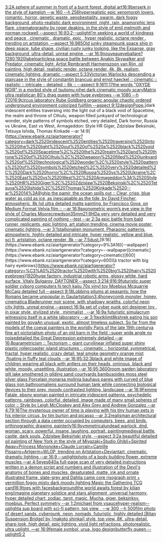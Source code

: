 [3:2](https://www.ebank.nz/aiartgenerator?category=3%3A2)[A sphere of summer in front of a burnt forest, digital art](https://www.ebank.nz/aiartgenerator?category=A%2520sphere%2520of%2520summer%2520in%2520front%2520of%2520a%2520burnt%2520forest%2C%2520digital%2520art)[16:9](https://www.ebank.nz/aiartgenerator?category=16%3A9)[berserk in the style of kameloh --w 160 --h 256](https://www.ebank.nz/aiartgenerator?category=berserk%2520in%2520the%2520style%2520of%2520kameloh%2520--w%2520160%2520--h%2520256)[hyperrealistic epic xenomorph lovers, romantic, horror, genetic waste, xenobestiality, swarm, dark foggy background, photo-realistic dark environment, night, rain, anamorphic lens flare, cinematography by roger deakins. in the style of emil melmoth and norman rockwell --aspect 16:9](https://www.ebank.nz/aiartgenerator?category=hyperrealistic%2520epic%2520xenomorph%2520lovers%2C%2520romantic%2C%2520horror%2C%2520genetic%2520waste%2C%2520xenobestiality%2C%2520swarm%2C%2520dark%2520foggy%2520background%2C%2520photo-realistic%2520dark%2520environment%2C%2520night%2C%2520rain%2C%2520anamorphic%2520lens%2520flare%2C%2520cinematography%2520by%2520roger%2520deakins.%2520in%2520the%2520style%2520of%2520emil%2520melmoth%2520and%2520norman%2520rockwell%2520--aspect%252016%3A9)[3:2](https://www.ebank.nz/aiartgenerator?category=3%3A2)[--uplight](https://www.ebank.nz/aiartgenerator?category=--uplight)[I’m seeking a world of kindness and peace , cinematic , dramatic, epic , hyper realistic, octane render , trending on artstation, —aspect 16:9](https://www.ebank.nz/aiartgenerator?category=I%E2%80%99m%2520seeking%2520a%2520world%2520of%2520kindness%2520and%2520peace%2520%2C%2520cinematic%2520%2C%2520dramatic%2C%2520epic%2520%2C%2520hyper%2520realistic%2C%2520octane%2520render%2520%2C%2520trending%2520on%2520artstation%2C%2520%E2%80%94aspect%252016%3A9)[85](https://www.ebank.nz/aiartgenerator?category=85)[Old junky steampunk space ship in deep space, tube shape, civilian rusty junky looking, like the Expanse, gray background, ultra-detail, unreal engine, --ar 16:9](https://www.ebank.nz/aiartgenerator?category=Old%2520junky%2520steampunk%2520space%2520ship%2520in%2520deep%2520space%2C%2520tube%2520shape%2C%2520civilian%2520rusty%2520junky%2520looking%2C%2520like%2520the%2520Expanse%2C%2520gray%2520background%2C%2520ultra-detail%2C%2520unreal%2520engine%2C%2520--ar%252016%3A9)[nouveau](https://www.ebank.nz/aiartgenerator?category=nouveau)[eyeball](https://www.ebank.nz/aiartgenerator?category=eyeball)[are?](https://www.ebank.nz/aiartgenerator?category=are%3F)[1280:1920](https://www.ebank.nz/aiartgenerator?category=1280%3A1920)[label](https://www.ebank.nz/aiartgenerator?category=label)[particles](https://www.ebank.nz/aiartgenerator?category=particles)[a space battle between Anakin Skywalker and Predator, cinematic light, Artist Rembrandt Harmenszoon van Rijn, oil painting, high detail, realistic render, octane render, 4k, 8k, realism, cinematic lighting, dramatic --aspect 5:3](https://www.ebank.nz/aiartgenerator?category=a%2520space%2520battle%2520between%2520Anakin%2520Skywalker%2520and%2520Predator%2C%2520cinematic%2520light%2C%2520Artist%2520Rembrandt%2520Harmenszoon%2520van%2520Rijn%2C%2520oil%2520painting%2C%2520high%2520detail%2C%2520realistic%2520render%2C%2520octane%2520render%2C%25204k%2C%25208k%2C%2520realism%2C%2520cinematic%2520lighting%2C%2520dramatic%2520--aspect%25205%3A3)[3](https://www.ebank.nz/aiartgenerator?category=3)[Victorian Warlocks descending a staircase in the style of constantin brancusi and ernst haeckel :: cinematic :: realistic :: intricate :: detailed :: 6k :: --aspect 9:16](https://www.ebank.nz/aiartgenerator?category=Victorian%2520Warlocks%2520descending%2520a%2520staircase%2520in%2520the%2520style%2520of%2520constantin%2520brancusi%2520and%2520ernst%2520haeckel%2520%3A%3A%2520cinematic%2520%3A%3A%2520realistic%2520%3A%3A%2520intricate%2520%3A%3A%2520detailed%2520%3A%3A%25206k%2520%3A%3A%2520--aspect%25209%3A16)[11:17](https://www.ebank.nz/aiartgenerator?category=11%3A17)[the words "OXYDE NOIR" in a morbid style of tsutomu nihei dark cinematic moody scary](https://www.ebank.nz/aiartgenerator?category=the%2520words%2520%22OXYDE%2520NOIR%22%2520in%2520a%2520morbid%2520style%2520of%2520tsutomu%2520nihei%2520dark%2520cinematic%2520moody%2520scary)[Matrix ultra realistic](https://www.ebank.nz/aiartgenerator?category=Matrix%2520ultra%2520realistic)[an 80's drag queen with huge eyebrows --w 1080 --h 720](https://www.ebank.nz/aiartgenerator?category=an%252080%27s%2520drag%2520queen%2520with%2520huge%2520eyebrows%2520--w%25201080%2520--h%2520720)[16:9](https://www.ebank.nz/aiartgenerator?category=16%3A9)[circus laboratory Rube Goldberg organic angular chaotic ordered underground environment colorized fujifilm --aspect 9:12](https://www.ebank.nz/aiartgenerator?category=circus%2520laboratory%2520Rube%2520Goldberg%2520organic%2520angular%2520chaotic%2520ordered%2520underground%2520environment%2520colorized%2520fujifilm%2520--aspect%25209%3A12)[design](https://www.ebank.nz/aiartgenerator?category=design)[Pope.](https://www.ebank.nz/aiartgenerator?category=Pope.)[dark iridescent entities traversing into the light out of a black void of Spacetime, the realm and throne of Cthulu, weapon filled junkyard of technological wonder, style patterns of symbols etched, very detailed, Dark horror, Russia vs Ukraine, East vs West, Armageddon: Style HR Giger, Zdzislaw Beksinski, Tetsuya Ishida, Thomas Kinkade --ar 14:9](https://www.ebank.nz/aiartgenerator?category=dark%2520iridescent%2520entities%2520traversing%2520into%2520the%2520light%2520out%2520of%2520a%2520black%2520void%2520of%2520Spacetime%2C%2520the%2520realm%2520and%2520throne%2520of%2520Cthulu%2C%2520weapon%2520filled%2520junkyard%2520of%2520technological%2520wonder%2C%2520style%2520patterns%2520of%2520symbols%2520etched%2C%2520very%2520detailed%2C%2520Dark%2520horror%2C%2520Russia%2520vs%2520Ukraine%2C%2520East%2520vs%2520West%2C%2520Armageddon%3A%2520Style%2520HR%2520Giger%2C%2520Zdzislaw%2520Beksinski%2C%2520Tetsuya%2520Ishida%2C%2520Thomas%2520Kinkade%2520--ar%252014%3A9)[ship the pamir, the ocean spills out :: Clear, crisp, blue water as cold as ice, as inescapable as the tide, by David Fincher, atmospheric, 8k hd ultra detailed matte painting, by Francisco Goya, on Medium Format Velvia film :: --ar 16:9](https://www.ebank.nz/aiartgenerator?category=ship%2520the%2520pamir%2C%2520the%2520ocean%2520spills%2520out%2520%3A%3A%2520Clear%2C%2520crisp%2C%2520blue%2520water%2520as%2520cold%2520as%2520ice%2C%2520as%2520inescapable%2520as%2520the%2520tide%2C%2520by%2520David%2520Fincher%2C%2520atmospheric%2C%25208k%2520hd%2520ultra%2520detailed%2520matte%2520painting%2C%2520by%2520Francisco%2520Goya%2C%2520on%2520Medium%2520Format%2520Velvia%2520film%2520%3A%3A%2520--ar%252016%3A9)[axonometric worm’s eye view in the style of Charles Moore](https://www.ebank.nz/aiartgenerator?category=axonometric%2520worm%E2%80%99s%2520eye%2520view%2520in%2520the%2520style%2520of%2520Charles%2520Moore)[crewdson](https://www.ebank.nz/aiartgenerator?category=crewdson)[35mm](https://www.ebank.nz/aiartgenerator?category=35mm)[21:9](https://www.ebank.nz/aiartgenerator?category=21%3A9)[HD](https://www.ebank.nz/aiartgenerator?category=HD)[a very very detailed and very complicated painting  of nothing --test --ar 2:3](https://www.ebank.nz/aiartgenerator?category=a%2520very%2520very%2520detailed%2520and%2520very%2520complicated%2520painting%2520%2520of%2520nothing%2520--test%2520--ar%25202%3A3)[a epic battle from bald runner, replicants, epic lighting, art station trending, cinema movie poster, cinematic lighting, —ar 3:1](https://www.ebank.nz/aiartgenerator?category=a%2520epic%2520battle%2520from%2520bald%2520runner%2C%2520replicants%2C%2520epic%2520lighting%2C%2520art%2520station%2520trending%2C%2520cinema%2520movie%2520poster%2C%2520cinematic%2520lighting%2C%2520%E2%80%94ar%25203%3A1)[stallion](https://www.ebank.nz/aiartgenerator?category=stallion)[alien monument, Pharaonic patterns, atmospheric, highly detailed and intricate, hyper realistic, yellow and blue, sci fi, artstation, octane render, 8k --ar 7:5](https://www.ebank.nz/aiartgenerator?category=alien%2520monument%2C%2520Pharaonic%2520patterns%2C%2520atmospheric%2C%2520highly%2520detailed%2520and%2520intricate%2C%2520hyper%2520realistic%2C%2520yellow%2520and%2520blue%2C%2520sci%2520fi%2C%2520artstation%2C%2520octane%2520render%2C%25208k%2520--ar%25207%3A5)[dust.](https://www.ebank.nz/aiartgenerator?category=dust.)[9:16](https://www.ebank.nz/aiartgenerator?category=9%3A16)[--wallpaper](https://www.ebank.nz/aiartgenerator?category=--wallpaper)[cinematic](https://www.ebank.nz/aiartgenerator?category=cinematic)[600](https://www.ebank.nz/aiartgenerator?category=600)[à tractor with big hairy eyebrows](https://www.ebank.nz/aiartgenerator?category=%C3%A0%2520tractor%2520with%2520big%2520hairy%2520eyebrows)[1920](https://www.ebank.nz/aiartgenerator?category=1920)[huge factory, industrial robotic arms, glossy white, hard surface, Vitaly Bulgarov, DAYTONER --aspect 3:2](https://www.ebank.nz/aiartgenerator?category=huge%2520factory%2C%2520industrial%2520robotic%2520arms%2C%2520glossy%2520white%2C%2520hard%2520surface%2C%2520Vitaly%2520Bulgarov%2C%2520DAYTONER%2520--aspect%25203%3A2)[14:9](https://www.ebank.nz/aiartgenerator?category=14%3A9)[16:9](https://www.ebank.nz/aiartgenerator?category=16%3A9)[futuristic super soldier cyborg computers hi tech kaiju 70s vinyl toy Moebius Mcquarrie McCaig detailed full --aspect 9:18](https://www.ebank.nz/aiartgenerator?category=futuristic%2520super%2520soldier%2520cyborg%2520computers%2520hi%2520tech%2520kaiju%252070s%2520vinyl%2520toy%2520Moebius%2520Mcquarrie%2520McCaig%2520detailed%2520full%2520--aspect%25209%3A18)[Lobbing pilums at peasants: how the Romans became unpopular in Gaul](https://www.ebank.nz/aiartgenerator?category=Lobbing%2520pilums%2520at%2520peasants%3A%2520how%2520the%2520Romans%2520became%2520unpopular%2520in%2520Gaul)[artstation](https://www.ebank.nz/aiartgenerator?category=artstation)[3:4](https://www.ebank.nz/aiartgenerator?category=3%3A4)[honeycomb monster, honey, cinematic](https://www.ebank.nz/aiartgenerator?category=honeycomb%2520monster%2C%2520honey%2C%2520cinematic)[a Bladerunner noir scene, with shadowy wraiths, colorful neon city lights, unreal engine --aspect 16:9](https://www.ebank.nz/aiartgenerator?category=a%2520Bladerunner%2520noir%2520scene%2C%2520with%2520shadowy%2520wraiths%2C%2520colorful%2520neon%2520city%2520lights%2C%2520unreal%2520engine%2520--aspect%252016%3A9)[a set of cyber punk  girl designer toy , in pixar style, stylized style , minimalist , --ar 16:9](https://www.ebank.nz/aiartgenerator?category=a%2520set%2520of%2520cyber%2520punk%2520%2520girl%2520designer%2520toy%2520%2C%2520in%2520pixar%2520style%2C%2520stylized%2520style%2520%2C%2520minimalist%2520%2C%2520--ar%252016%3A9)[a futuristic simulacrum witnessing itself in a white laboratory --ar 3:1](https://www.ebank.nz/aiartgenerator?category=a%2520futuristic%2520simulacrum%2520witnessing%2520itself%2520in%2520a%2520white%2520laboratory%2520--ar%25203%3A1)[text](https://www.ebank.nz/aiartgenerator?category=text)[klimt](https://www.ebank.nz/aiartgenerator?category=klimt)[8k](https://www.ebank.nz/aiartgenerator?category=8k)[shrek eating his son painted by goya](https://www.ebank.nz/aiartgenerator?category=shrek%2520eating%2520his%2520son%2520painted%2520by%2520goya)[An unusual, exotic, almost timeless subject. So far from the models of the coeval painters in the worldly Paris of the late 19th century](https://www.ebank.nz/aiartgenerator?category=An%2520unusual%2C%2520exotic%2C%2520almost%2520timeless%2520subject.%2520So%2520far%2520from%2520the%2520models%2520of%2520the%2520coeval%2520painters%2520in%2520the%2520worldly%2520Paris%2520of%2520the%2520late%252019th%2520century)[a fine art pictorialism photo of an old barn in the field ::super wide angle no noise](https://www.ebank.nz/aiartgenerator?category=a%2520fine%2520art%2520pictorialism%2520photo%2520of%2520an%2520old%2520barn%2520in%2520the%2520field%2520%3A%3Asuper%2520wide%2520angle%2520no%2520noise)[detailed,](https://www.ebank.nz/aiartgenerator?category=detailed%2C)[the Great Depression extremely detailed --ar 16:8](https://www.ebank.nz/aiartgenerator?category=the%2520Great%2520Depression%2520extremely%2520detailed%2520--ar%252016%3A8)[parametricism :: Tectonism :: giant curvilinear inflated super shiny plastic rollercoaster  island structures   :: cinematic :: horizontal, symmetrical, fractal, hyper realistic, crazy detail, teal smoke geometry,orange mist ,floating in fluffy teal clouds --ar 16:9](https://www.ebank.nz/aiartgenerator?category=parametricism%2520%3A%3A%2520Tectonism%2520%3A%3A%2520giant%2520curvilinear%2520inflated%2520super%2520shiny%2520plastic%2520rollercoaster%2520%2520island%2520structures%2520%2520%2520%3A%3A%2520cinematic%2520%3A%3A%2520horizontal%2C%2520symmetrical%2C%2520fractal%2C%2520hyper%2520realistic%2C%2520crazy%2520detail%2C%2520teal%2520smoke%2520geometry%2Corange%2520mist%2520%2Cfloating%2520in%2520fluffy%2520teal%2520clouds%2520--ar%252016%3A9)[5:3](https://www.ebank.nz/aiartgenerator?category=5%3A3)[2:3](https://www.ebank.nz/aiartgenerator?category=2%3A3)[black and white image of children wearing all black with antlers on their heads, ominous, black and white, moody, unsettling, illustration --ar 16:9](https://www.ebank.nz/aiartgenerator?category=black%2520and%2520white%2520image%2520of%2520children%2520wearing%2520all%2520black%2520with%2520antlers%2520on%2520their%2520heads%2C%2520ominous%2C%2520black%2520and%2520white%2C%2520moody%2C%2520unsettling%2C%2520illustration%2520--ar%252016%3A9)[5:3](https://www.ebank.nz/aiartgenerator?category=5%3A3)[600](https://www.ebank.nz/aiartgenerator?category=600)[room garden laboratory  gilt lake  smothered in gilding sand courtyards bambusoides moss steel silver glass  Porcelain monarsa molinia bauhaus panes with curved of blue glass iron bathroom](https://www.ebank.nz/aiartgenerator?category=room%2520garden%2520laboratory%2520%2520gilt%2520lake%2520%2520smothered%2520in%2520gilding%2520sand%2520courtyards%2520bambusoides%2520moss%2520steel%2520silver%2520glass%2520%2520Porcelain%2520monarsa%2520molinia%2520bauhaus%2520panes%2520with%2520curved%2520of%2520blue%2520glass%2520iron%2520bathroom)[aliens surround human tank while connecting biological devices to their prey, moody contrasted lighting, landscape --ar 16:9](https://www.ebank.nz/aiartgenerator?category=aliens%2520surround%2520human%2520tank%2520while%2520connecting%2520biological%2520devices%2520to%2520their%2520prey%2C%2520moody%2520contrasted%2520lighting%2C%2520landscape%2520--ar%252016%3A9)[Femme Fatale, ebony woman painted in intricate iridescent patterns, psychedelic patterns, rainbows, colorful, detailed, image made of many small  spheres of color :: Style by Leigh McCloskey and Alex Grey and Andrew Gonzalez --ar 4:7](https://www.ebank.nz/aiartgenerator?category=Femme%2520Fatale%2C%2520ebony%2520woman%2520painted%2520in%2520intricate%2520iridescent%2520patterns%2C%2520psychedelic%2520patterns%2C%2520rainbows%2C%2520colorful%2C%2520detailed%2C%2520image%2520made%2520of%2520many%2520small%2520%2520spheres%2520of%2520color%2520%3A%3A%2520Style%2520by%2520Leigh%2520McCloskey%2520and%2520Alex%2520Grey%2520and%2520Andrew%2520Gonzalez%2520--ar%25204%3A7)[9:16](https://www.ebank.nz/aiartgenerator?category=9%3A16)[The mysterious owner of time is playing with his tiny human pets in his interior circus, by tim burton and picasso --ar 3:2](https://www.ebank.nz/aiartgenerator?category=The%2520mysterious%2520owner%2520of%2520time%2520is%2520playing%2520with%2520his%2520tiny%2520human%2520pets%2520in%2520his%2520interior%2520circus%2C%2520by%2520tim%2520burton%2520and%2520picasso%2520--ar%25203%3A2)[realism](https://www.ebank.nz/aiartgenerator?category=realism)[an architectural section through a data center occupied by computers, bees, and birds, orthinographic drawing, painterly](https://www.ebank.nz/aiartgenerator?category=an%2520architectural%2520section%2520through%2520a%2520data%2520center%2520occupied%2520by%2520computers%2C%2520bees%2C%2520and%2520birds%2C%2520orthinographic%2520drawing%2C%2520painterly)[16:9](https://www.ebank.nz/aiartgenerator?category=16%3A9)[symmetrical](https://www.ebank.nz/aiartgenerator?category=symmetrical)[undead warlock, dnd, woman, scary, powerful, insane, laughing, portrait, painting](https://www.ebank.nz/aiartgenerator?category=undead%2520warlock%2C%2520dnd%2C%2520woman%2C%2520scary%2C%2520powerful%2C%2520insane%2C%2520laughing%2C%2520portrait%2C%2520painting)[medieval battle, castle, dark souls, Zdzisław Beksiński style, --aspect 3:2](https://www.ebank.nz/aiartgenerator?category=medieval%2520battle%2C%2520castle%2C%2520dark%2520souls%2C%2520Zdzis%C5%82aw%2520Beksi%C5%84ski%2520style%2C%2520--aspect%25203%3A2)[a beautiful detailed oil painting of New York in the style of Miyazaki+Studio Ghibli+Spirited Away+Princess Mononoke+Claude Lorrain+Camille Pissarro+Artgerm+WLOP, trending on Artstation+Deviantart, cinematic, dramatic lighting --ar 16:9 --uplight](https://www.ebank.nz/aiartgenerator?category=a%2520beautiful%2520detailed%2520oil%2520painting%2520of%2520New%2520York%2520in%2520the%2520style%2520of%2520Miyazaki%2BStudio%2520Ghibli%2BSpirited%2520Away%2BPrincess%2520Mononoke%2BClaude%2520Lorrain%2BCamille%2520Pissarro%2BArtgerm%2BWLOP%2C%2520trending%2520on%2520Artstation%2BDeviantart%2C%2520cinematic%2C%2520dramatic%2520lighting%2520--ar%252016%3A9%2520--uplight)[photo of a body building flower, extreme muscles —ar 4:5](https://www.ebank.nz/aiartgenerator?category=photo%2520of%2520a%2520body%2520building%2520flower%2C%2520extreme%2520muscles%2520%E2%80%94ar%25204%3A5)[eyes](https://www.ebank.nz/aiartgenerator?category=eyes)[640](https://www.ebank.nz/aiartgenerator?category=640)[a full-page scan of very detailed instructions written in a demon script and numbers and illustration of the Devil's anatomy of bones and muscles, desaturated, matte, ink and ornate illustrated frame, slate-grey and Dahlia camp core risograph print + vermillion foggy misty dark moody lighting Magic the Gathering TCG card](https://www.ebank.nz/aiartgenerator?category=a%2520full-page%2520scan%2520of%2520very%2520detailed%2520instructions%2520written%2520in%2520a%2520demon%2520script%2520and%2520numbers%2520and%2520illustration%2520of%2520the%2520Devil%27s%2520anatomy%2520of%2520bones%2520and%2520muscles%2C%2520desaturated%2C%2520matte%2C%2520ink%2520and%2520ornate%2520illustrated%2520frame%2C%2520slate-grey%2520and%2520Dahlia%2520camp%2520core%2520risograph%2520print%2520%2B%2520vermillion%2520foggy%2520misty%2520dark%2520moody%2520lighting%2520Magic%2520the%2520Gathering%2520TCG%2520card)[16:9](https://www.ebank.nz/aiartgenerator?category=16%3A9)[toes with faces](https://www.ebank.nz/aiartgenerator?category=toes%2520with%2520faces)[background](https://www.ebank.nz/aiartgenerator?category=background)[the world awaits forest by kilian eng](https://www.ebank.nz/aiartgenerator?category=the%2520world%2520awaits%2520forest%2520by%2520kilian%2520eng)[/imagine planetary solstice and stars alignment, universal harmony, hyper detailed chart, zodiac, tarot, magic, Mucha, giger, beksinksy, moebius. Perfect symmetry --ar 1:2](https://www.ebank.nz/aiartgenerator?category=/imagine%2520planetary%2520solstice%2520and%2520stars%2520alignment%2C%2520universal%2520harmony%2C%2520hyper%2520detailed%2520chart%2C%2520zodiac%2C%2520tarot%2C%2520magic%2C%2520Mucha%2C%2520giger%2C%2520beksinksy%2C%2520moebius.%2520Perfect%2520symmetry%2520--ar%25201%3A2)[michael from vsauce](https://www.ebank.nz/aiartgenerator?category=michael%2520from%2520vsauce)[hyper-realism](https://www.ebank.nz/aiartgenerator?category=hyper-realism)[--uplight](https://www.ebank.nz/aiartgenerator?category=--uplight)[a sup board with sci-fi pattern, top view , --w 300 --h 500](https://www.ebank.nz/aiartgenerator?category=a%2520sup%2520board%2520with%2520sci-fi%2520pattern%2C%2520top%2520view%2520%2C%2520--w%2520300%2520--h%2520500)[film photo of desert sands, cyberpunk, neon, nomads, futuristic, highly detailed,](https://www.ebank.nz/aiartgenerator?category=film%2520photo%2520of%2520desert%2520sands%2C%2520cyberpunk%2C%2520neon%2C%2520nomads%2C%2520futuristic%2C%2520highly%2520detailed%2C)[[Bitan Suspension Bridge] by [makoto shinkai] style, top view, 8K, ultra-detail, sharp look, high detail, epic lighting, vivid light refractions, photorealistic, ultra uplight, —ar 16:9](https://www.ebank.nz/aiartgenerator?category=%5BBitan%2520Suspension%2520Bridge%5D%2520by%2520%5Bmakoto%2520shinkai%5D%2520style%2C%2520top%2520view%2C%25208K%2C%2520ultra-detail%2C%2520sharp%2520look%2C%2520high%2520detail%2C%2520epic%2520lighting%2C%2520vivid%2520light%2520refractions%2C%2520photorealistic%2C%2520ultra%2520uplight%2C%2520%E2%80%94ar%252016%3A9)[female symbol, urua, logo design](https://www.ebank.nz/aiartgenerator?category=female%2520symbol%2C%2520urua%2C%2520logo%2520design)[butterfly queen --uplight](https://www.ebank.nz/aiartgenerator?category=butterfly%2520queen%2520--uplight)[5:2](https://www.ebank.nz/aiartgenerator?category=5%3A2)
